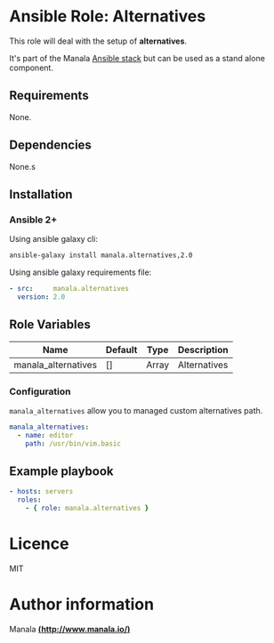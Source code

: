 # Ansible Role: Alternatives

This role will deal with the setup of __alternatives__.

It's part of the Manala <a href="http://www.manala.io" target="_blank">Ansible stack</a> but can be used as a stand alone component.

## Requirements

None.

## Dependencies

None.s

## Installation

### Ansible 2+

Using ansible galaxy cli:

```bash
ansible-galaxy install manala.alternatives,2.0
```

Using ansible galaxy requirements file:

```yaml
- src:     manala.alternatives
  version: 2.0
```

## Role Variables

| Name                 | Default| Type  | Description   |
|--------------------- |------- |------ |-------------  |
| manala_alternatives  | []     | Array | Alternatives  |

### Configuration

`manala_alternatives` allow you to managed custom alternatives path.

```yaml
manala_alternatives:
  - name: editor
    path: /usr/bin/vim.basic
```

## Example playbook

```yaml
- hosts: servers
  roles:
    - { role: manala.alternatives }
```

# Licence

MIT

# Author information

Manala [**(http://www.manala.io/)**](http://www.manala.io)

